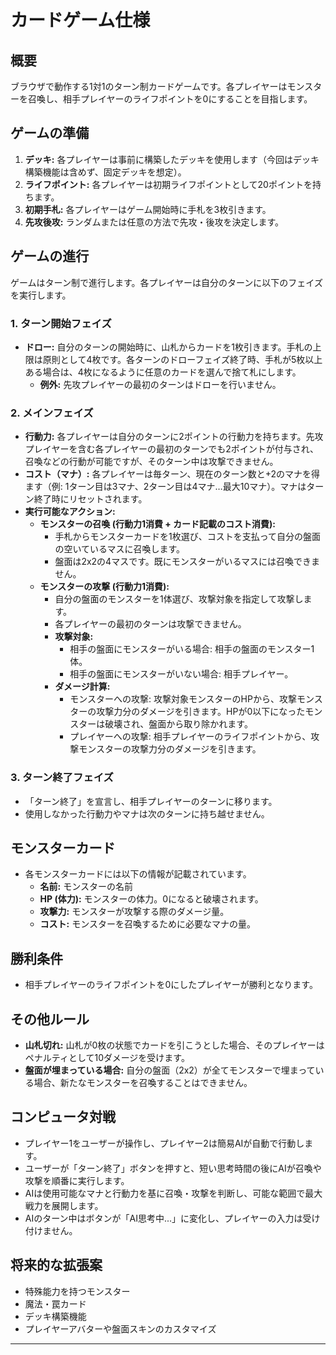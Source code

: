 # カードゲーム仕様

## 概要

ブラウザで動作する1対1のターン制カードゲームです。各プレイヤーはモンスターを召喚し、相手プレイヤーのライフポイントを0にすることを目指します。

## ゲームの準備

1.  **デッキ:** 各プレイヤーは事前に構築したデッキを使用します（今回はデッキ構築機能は含めず、固定デッキを想定）。
2.  **ライフポイント:** 各プレイヤーは初期ライフポイントとして20ポイントを持ちます。
3.  **初期手札:** 各プレイヤーはゲーム開始時に手札を3枚引きます。
4.  **先攻後攻:** ランダムまたは任意の方法で先攻・後攻を決定します。

## ゲームの進行

ゲームはターン制で進行します。各プレイヤーは自分のターンに以下のフェイズを実行します。

### 1. ターン開始フェイズ

*   **ドロー:** 自分のターンの開始時に、山札からカードを1枚引きます。手札の上限は原則として4枚です。各ターンのドローフェイズ終了時、手札が5枚以上ある場合は、4枚になるように任意のカードを選んで捨て札にします。
    *   **例外:** 先攻プレイヤーの最初のターンはドローを行いません。

### 2. メインフェイズ

*   **行動力:** 各プレイヤーは自分のターンに2ポイントの行動力を持ちます。先攻プレイヤーを含む各プレイヤーの最初のターンでも2ポイントが付与され、召喚などの行動が可能ですが、そのターン中は攻撃できません。
*   **コスト（マナ）:** 各プレイヤーは毎ターン、現在のターン数と+2のマナを得ます（例: 1ターン目は3マナ、2ターン目は4マナ…最大10マナ）。マナはターン終了時にリセットされます。
*   **実行可能なアクション:**
    *   **モンスターの召喚 (行動力1消費 + カード記載のコスト消費):**
        *   手札からモンスターカードを1枚選び、コストを支払って自分の盤面の空いているマスに召喚します。
        *   盤面は2x2の4マスです。既にモンスターがいるマスには召喚できません。
    *   **モンスターの攻撃 (行動力1消費):**
        *   自分の盤面のモンスターを1体選び、攻撃対象を指定して攻撃します。
        *   各プレイヤーの最初のターンは攻撃できません。
        *   **攻撃対象:**
            *   相手の盤面にモンスターがいる場合: 相手の盤面のモンスター1体。
            *   相手の盤面にモンスターがいない場合: 相手プレイヤー。
        *   **ダメージ計算:**
            *   モンスターへの攻撃: 攻撃対象モンスターのHPから、攻撃モンスターの攻撃力分のダメージを引きます。HPが0以下になったモンスターは破壊され、盤面から取り除かれます。
            *   プレイヤーへの攻撃: 相手プレイヤーのライフポイントから、攻撃モンスターの攻撃力分のダメージを引きます。

### 3. ターン終了フェイズ

*   「ターン終了」を宣言し、相手プレイヤーのターンに移ります。
*   使用しなかった行動力やマナは次のターンに持ち越せません。

## モンスターカード

*   各モンスターカードには以下の情報が記載されています。
    *   **名前:** モンスターの名前
    *   **HP (体力):** モンスターの体力。0になると破壊されます。
    *   **攻撃力:** モンスターが攻撃する際のダメージ量。
    *   **コスト:** モンスターを召喚するために必要なマナの量。

## 勝利条件

*   相手プレイヤーのライフポイントを0にしたプレイヤーが勝利となります。

## その他ルール

*   **山札切れ:** 山札が0枚の状態でカードを引こうとした場合、そのプレイヤーはペナルティとして10ダメージを受けます。
*   **盤面が埋まっている場合:** 自分の盤面（2x2）が全てモンスターで埋まっている場合、新たなモンスターを召喚することはできません。

## コンピュータ対戦

*   プレイヤー1をユーザーが操作し、プレイヤー2は簡易AIが自動で行動します。
*   ユーザーが「ターン終了」ボタンを押すと、短い思考時間の後にAIが召喚や攻撃を順番に実行します。
*   AIは使用可能なマナと行動力を基に召喚・攻撃を判断し、可能な範囲で最大戦力を展開します。
*   AIのターン中はボタンが「AI思考中...」に変化し、プレイヤーの入力は受け付けません。

## 将来的な拡張案

*   特殊能力を持つモンスター
*   魔法・罠カード
*   デッキ構築機能
*   プレイヤーアバターや盤面スキンのカスタマイズ

---
